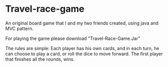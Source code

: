 # Travel-race-game
An original board game that I and my two friends created, using java and MVC pattern.

For playing the game please download "Travel-Race-Game.Jar"

The rules are simple:
Each player has his own cards, and in each turn, he can choose to play a card, or roll the dice to move forward.
The first player that finishes all the rounds, wins.
